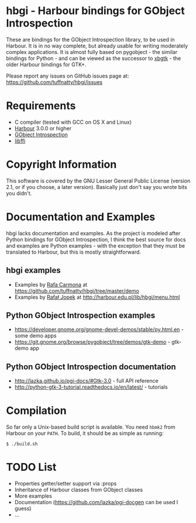 hbgi - Harbour bindings for GObject Introspection
=================================================

These are bindings for the GObject Introspection library, to be used in Harbour. It is in no way complete, but already usable for writing moderately complex applications. It is almost fully based on pygobject - the similar bindings for Python - and can be viewed as the successor to [xbgtk](http://xbgtk.sourceforge.net) - the older Harbour bindings for GTK+.

Please report any issues on GitHub issues page at:
  https://github.com/tuffnatty/hbgi/issues
  
Requirements
============

  * C compiler (tested with GCC on OS X and Linux)
  * [Harbour](https://github.com/harbour/core) 3.0.0 or higher
  * [GObject Introspection](https://wiki.gnome.org/Projects/GObjectIntrospection)
  * [libffi](https://sourceware.org/libffi/)

Copyright Information
=====================
This software is covered by the GNU Lesser General Public License
(version 2.1, or if you choose, a later version).  Basically just don't
say you wrote bits you didn't.

Documentation and Examples
==========================
hbgi lacks documentation and examples. As the project is modeled after Python bindings for GObject Introspection, I think the best source for docs and examples are Python examples - with the exception that they must be translated to Harbour, but this is mostly straightforward.

hbgi examples
-------------
  * Examples by [Rafa Carmona](https://github.com/rafathefull) at https://github.com/tuffnatty/hbgi/tree/master/demo
  * Examples by [Rafał Jopek](https://github.com/RJopek) at http://harbour.edu.pl/lib/hbgi/menu.html

Python GObject Introspection examples
-------------------------------------
  * https://developer.gnome.org/gnome-devel-demos/stable/py.html.en - some demo apps
  * https://git.gnome.org/browse/pygobject/tree/demos/gtk-demo - gtk-demo app

Python GObject Introspection documentation
------------------------------------------
  * http://lazka.github.io/pgi-docs/#Gtk-3.0 - full API reference
  * http://python-gtk-3-tutorial.readthedocs.io/en/latest/ - tutorials

Compilation
===========

So far only a Unix-based build script is available. You need `hbmk2` from Harbour on your `PATH`. To build, it should be as simple as running:

    $ ./build.sh

TODO List
=========
  * Properties getter/setter support via :props
  * Inheritance of Harbour classes from GObject classes
  * More examples
  * Documentation (https://github.com/lazka/pgi-docgen can be used I guess)
  * ...
